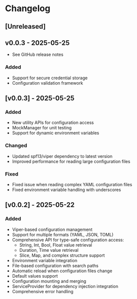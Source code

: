 # Changelog

## [Unreleased]

## v0.0.3 - 2025-05-25

* See GitHub release notes

### Added
- Support for secure credential storage
- Configuration validation framework

## [v0.0.3] - 2025-05-25

### Added
- New utility APIs for configuration access
- MockManager for unit testing
- Support for dynamic environment variables

### Changed
- Updated spf13/viper dependency to latest version
- Improved performance for reading large configuration files

### Fixed
- Fixed issue when reading complex YAML configuration files
- Fixed environment variable handling with underscores

## [v0.0.2] - 2025-05-22

### Added
- Viper-based configuration management
- Support for multiple formats (YAML, JSON, TOML)
- Comprehensive API for type-safe configuration access:
  - String, Int, Bool, Float value retrieval
  - Duration, Time value retrieval
  - Slice, Map, and complex structure support
- Environment variable integration
- File-based configuration with search paths
- Automatic reload when configuration files change
- Default values support
- Configuration mounting and merging
- ServiceProvider for dependency injection integration
- Comprehensive error handling
